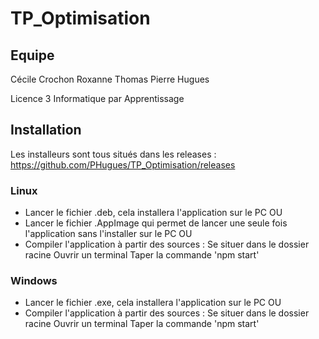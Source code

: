 # TP_Optimisation

## Equipe

Cécile Crochon
Roxanne Thomas
Pierre Hugues

Licence 3 Informatique par Apprentissage

## Installation

Les installeurs sont tous situés dans les releases : https://github.com/PHugues/TP_Optimisation/releases

### Linux

- Lancer le fichier .deb, cela installera l'application sur le PC
OU
- Lancer le fichier .AppImage qui permet de lancer une seule fois l'application sans l'installer sur le PC
OU
- Compiler l'application à partir des sources :
    Se situer dans le dossier racine
    Ouvrir un terminal
    Taper la commande 'npm start'

### Windows

- Lancer le fichier .exe, cela installera l'application sur le PC
OU
- Compiler l'application à partir des sources :
    Se situer dans le dossier racine
    Ouvrir un terminal
    Taper la commande 'npm start'
